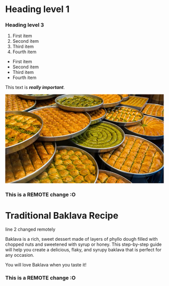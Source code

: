 # Heading level 1
### Heading level 3

1. First item
2. Second item
3. Third item
4. Fourth item

* First item
* Second item
* Third item
* Fourth item

This text is ***really important***.

![Baklava](recipe.png)

### This is a REMOTE change :O
# Traditional Baklava Recipe
line 2 changed remotely

Baklava is a rich, sweet dessert made of layers of phyllo dough filled with chopped nuts and sweetened with syrup or honey. This step-by-step guide will help you create a delicious, flaky, and syrupy baklava that is perfect for any occasion.

You will love Baklava when you taste it!
### This is a REMOTE change :O

